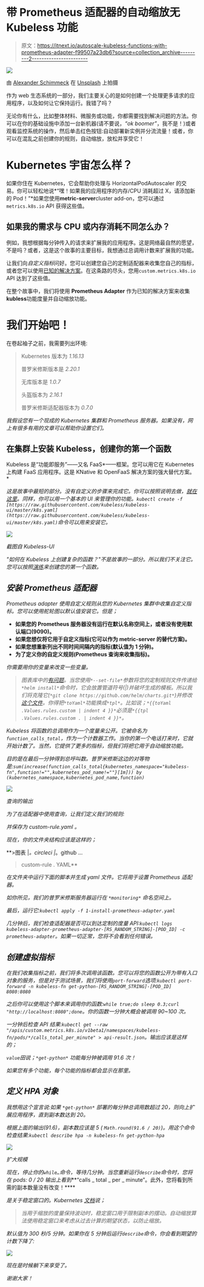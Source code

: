 # 带 Prometheus 适配器的自动缩放无 Kubeless 功能

> 原文：<https://itnext.io/autoscale-kubeless-functions-with-prometheus-adapter-f99507a23db6?source=collection_archive---------2----------------------->

![](img/49f2fde12deb0e115df26c2e34a4c695.png)

由 [Alexander Schimmeck](https://unsplash.com/@alschim?utm_source=medium&utm_medium=referral) 在 [Unsplash](https://unsplash.com?utm_source=medium&utm_medium=referral) 上拍摄

作为 web 生态系统的一部分，我们主要关心的是如何创建一个处理更多请求的应用程序，以及如何让它保持运行。我错了吗？

无论你有什么，比如整体材料、微服务或功能，你都需要找到解决问题的方法。你可以在你的基础设施中添加一台新机器(请不要说，*“ok boomer”*，我不是！)或者观看监控系统的操作，然后单击红色按钮:自动部署新实例并分流流量！或者，你可以在混乱之前创建你的规则，自动缩放，放松并享受它！

# Kubernetes 宇宙怎么样？

如果你住在 Kubernetes，它会帮助你处理与 HorizontalPodAutoscaler 的交易。你可以轻松地说*“嘿！如果我的应用程序的内存/CPU 消耗超过 X，请添加新的 Pod！”*如果您使用**metric-server**cluster add-on，您可以通过`metrics.k8s.io` API 获得这些值。

## 如果我的需求与 CPU 或内存消耗不同怎么办？

例如，我想根据每分钟传入的请求来扩展我的应用程序。这是网络最自然的愿望，不是吗？或者，这是这个故事的主要目标，我想通过总调用计数来扩展我的功能。

让我们向*自定义指标*问好。您可以创建您自己的定制适配器来收集您自己的指标，或者您可以使用[已知的解决方案](https://github.com/kubernetes/metrics/blob/master/IMPLEMENTATIONS.md#custom-metrics-api)。在这条路的尽头，您用`custom.metrics.k8s.io` API 达到了这些值。

在整个故事中，我们将使用 **Prometheus Adapter** 作为已知的解决方案来收集**kubless**功能度量并自动缩放功能。

# 我们开始吧！

在卷起袖子之前，我需要列出环境:

> Kubernetes 版本为 *1.16.13*
> 
> 普罗米修斯版本是 *2.20.1*
> 
> 无库版本是 *1.0.7*
> 
> 头盔版本为 *2.16.1*
> 
> 普罗米修斯适配器版本为 *0.7.0*

*我假设您有一个现成的 Kubernetes 集群和 Prometheus 服务器。如果没有，网上有很多有用的文章可以帮助你设置它们。*

## 在集群上安装 Kubeless，创建你的第一个函数

Kubeless 是“功能即服务”——又名 FaaS*——框架。您可以用它在 Kubernetes 上构建 FaaS 应用程序。这是 KNative 和 OpenFaaS 解决方案的强大替代方案。*

*这是故事中最短的部分。没有自定义的步骤来完成它。你可以按照说明去做，[就在这里](https://kubeless.io/docs/quick-start/)。同样，你可以用一个基本的 UI 来管理你的功能。`kubectl create -f [https://raw.githubusercontent.com/kubeless/kubeless-ui/master/k8s.yaml](https://raw.githubusercontent.com/kubeless/kubeless-ui/master/k8s.yaml)`命令可以用来安装它。*

*![](img/af04c097c033a2a5d80eea4cd5fff226.png)*

*截图自 Kubeless-UI*

*"如何在 Kubeless 上创建复杂的函数？"不是故事的一部分。所以我们不关注它。您可以按照[演练](https://kubeless.io/docs/quick-start/)来创建您的第一个函数。*

## *安装 Prometheus 适配器*

*Prometheus adapter 使用自定义规则从您的 Kubernetes 集群中收集自定义指标。您可以使用舵轮图以默认值安装它。但是；*

*   **如果您的 Prometheus 服务器没有运行在默认名称空间上，或者没有使用默认端口(9090)。**
*   **如果您想仅将它用于自定义指标(它可以作为 metric-server 的替代方案)。**
*   **如果您想重新列出不同时间间隔内的指标(默认值为 1 分钟)。**
*   **为了定义你的自定义规则(Prometheus 查询来收集指标)。**

*你需要用你的变量来改变一些变量。*

> *图表库中的[有问题](https://github.com/helm/charts/issues/20557)。当您使用`*--set-file*`参数将您的定制规则文件传递给`*helm install*`命令时，它会放置管道符号(|)并破坏生成的模板。所以我们将克隆它(`*git clone https://github.com/helm/charts.git*`)并修改[这个文件](https://github.com/prometheus-community/helm-charts/blob/main/charts/prometheus-adapter/templates/custom-metrics-configmap.yaml)。你得把`*toYaml*`功能换成`*tpl*`。比如说；`*{{toYaml .Values.rules.custom | indent 4 }}*`必须是`*{{tpl .Values.rules.custom . | indent 4 }}*`。*

*Kubeless 将函数的总调用作为一个度量来公开。它被命名为`function_calls_total`，作为一个计数器工作。当你的第一个电话打来时，它就开始计数了。当然，它提供了更多的指标，但我们将把它用于自动缩放功能。*

*目的是在最后一分钟得到总呼叫数。普罗米修斯这边的对等物是:`sum(increase(function_calls_total{kubernetes_namespace="kubeless-fn",function!="",kubernetes_pod_name!=""}[1m])) by (kubernetes_namespace,kubernetes_pod_name,function)`*

*![](img/e327093a31d4fcfbfb3c781d6ab7e4ba.png)*

*查询的输出*

*为了在适配器中使用查询，让我们定义我们的规则:*

*并保存为 *custom-rule.yaml* 。*

*现在，你的文件夹结构应该是这样的；*

**>图表
|_。circleci
|_。github
…
>custom-rule . YAML**

*在文件夹中运行下面的脚本并生成 yaml 文件。它将用于设置 Prometheus 适配器。*

*如你所见，我们的普罗米修斯服务器运行在 `*monitoring*` *命名空间上。**

*最后，运行它:`kubectl apply -f 1-install-prometheus-adapter.yaml`*

*几分钟后，我们检查适配器是否可以到达定制的度量 API:`kubectl logs kubeless-adapter-prometheus-adapter-[RS_RANDOM_STRING]-[POD_ID] -c prometheus-adapter`。如果一切正常，您将不会看到任何错误。*

## *创建虚拟指标*

*在我们收集指标之前，我们将多次调用该函数。您可以将您的函数公开为带有入口对象的服务，但是对于测试场景，我们将使用`port-forward`选项:`kubectl port-forward -n kubeless-fn get-python-[RS_RANDOM_STRING]-[POD_ID] 8080:8080`*

*之后你可以使用这个脚本来调用你的函数:`while true;do sleep 0.3;curl "http://localhost:8080";done`。你的函数一分钟大概会被调用 90~100 次。*

*一分钟后检查 API 结果:`kubectl get --raw "/apis/custom.metrics.k8s.io/v1beta1/namespaces/kubeless-fn/pods/*/calls_total_per_minute" > api-result.json`。输出应该是这样的；*

*`value`田说；`*get-python*` *功能每分钟被调用 91.6 次！**

*如果您有多个功能，每个功能的指标都会显示在那里。*

## *定义 HPA 对象*

*我想用这个宣言说:*如果* `*get-python*` *部署的每分钟总调用数超过 20，则向上扩展应用程序，直到副本数达到 20。**

*根据上面的输出(91.6)，副本数应该是 5 ( `Math.round(91.6 / 20)`)。用这个命令检查结果:`kubectl describe hpa -n kubeless-fn get-python-hpa`*

*![](img/e89edba686d7354393474b98c413d6c2.png)*

*扩大规模*

*现在，停止你的`while…`命令，等待几分钟。当您重新运行`describe`命令时，您将在 pods: 0 / 20 输出上看到***“calls _ total _ per _ minute”。此外，您将看到所需的副本数量没有改变！****

*是关于稳定窗口的。Kubernetes [文档](https://kubernetes.io/docs/tasks/run-application/horizontal-pod-autoscale/#stabilization-window)说；*

> *当用于缩放的度量保持波动时，稳定窗口用于限制副本的摆动。自动缩放算法使用稳定窗口来考虑从过去计算的期望状态，以防止缩放。*

*默认值为 300 秒/5 分钟。如果你在 5 分钟后运行`describe`命令，你会看到期望的计数下降了:*

*![](img/d255ae7171d7a8e8b715eb406a2245e2.png)*

*现在是时候躺下来享受了。*

*谢谢大家！*